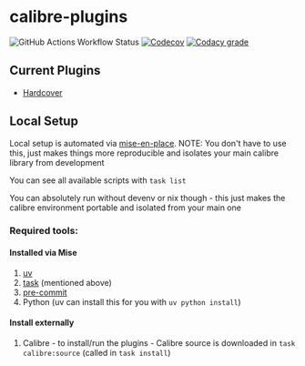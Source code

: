 # calibre-plugins

![GitHub Actions Workflow Status](https://img.shields.io/github/actions/workflow/status/RobBrazier/calibre-plugins/build.yaml)
[![Codecov](https://img.shields.io/codecov/c/gh/RobBrazier/calibre-plugins)](https://app.codecov.io/gh/RobBrazier/calibre-plugins)
[![Codacy grade](https://img.shields.io/codacy/grade/11d6e5b88f054995b0321f5437042cf4)](https://app.codacy.com/gh/RobBrazier/calibre-plugins/dashboard)


## Current Plugins

- [Hardcover](./plugins/hardcover/)

## Local Setup

Local setup is automated via [mise-en-place](https://mise.jdx.dev/).
NOTE: You don't have to use this, just makes things more reproducible and
isolates your main calibre library from development

You can see all available scripts with `task list`

You can absolutely run without devenv or nix though - this just makes the
calibre environment portable and isolated from your main one

### Required tools:

#### Installed via Mise
1. [uv](https://docs.astral.sh/uv/)
2. [task](https://taskfile.dev/) (mentioned above)
3. [pre-commit](https://pre-commit.com/)
4. Python (uv can install this for you with `uv python install`)

#### Install externally
1. Calibre - to install/run the plugins - Calibre source is downloaded in
   `task calibre:source` (called in `task install`)
